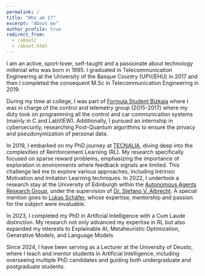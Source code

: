 ```yaml
---
permalink: /
title: "Who am I?"
excerpt: "About me"
author_profile: true
redirect_from: 
  - /about/
  - /about.html
---
```

I am an active, sport-lover, self-taught and a passionate about technology millenial who was born in 1995. I graduated in Telecommunication Engineering at the University of the Basque Country (UPV/EHU) in 2017 and then I completed the consequent M.Sc in Telecommunication Engineering in 2019. 

During my time at college, I was part of [Formula Student Bizkaia](https://www.fsbizkaia.com/) where I was in charge of the control and telemetry group (2015-2017) where my duty took on programming all the control and car communication systems (mainly in C and LabVIEW). Additionally, I pursued an internship in cybersecurity, researching Post-Quantum algorithms to ensure the privacy and pseudonymization of personal data.

In 2019, I embarked on my PhD journey at [TECNALIA](https://www.tecnalia.com/), diving deep into the complexities of Reinforcement Learning (RL). My research specifically focused on sparse reward problems, emphasizing the importance of exploration in environments where feedback signals are limited. This challenge led me to explore various approaches, including Intrinsic Motivation and Imitation Learning techniques. In 2022, I undertook a research stay at the University of Edinburgh within the [Autonomous Agents Research Group](https://agents.inf.ed.ac.uk/), under the supervision of [Dr. Stefano V. Albrecht](https://agents.inf.ed.ac.uk/stefano-albrecht/). A special mention goes to [Lukas Schäfer](https://www.lukaschaefer.com/), whose expertise, mentorship and passion for the subject were invaluable.

In 2023, I completed my PhD in Artificial Intelligence with a Cum Laude distinction. My research not only advanced my expertise in RL but also expanded my interests to Explainable AI, Metaheuristic Optimization, Generative Models, and Language Models

Since 2024, I have been serving as a Lecturer at the University of Deusto, where I teach and mentor students in Artificial Intelligence, including overseeing multiple PhD candidates and guiding both undergraduate and postgraduate students.
